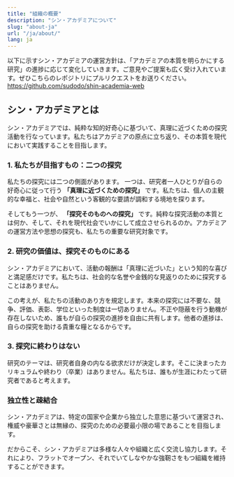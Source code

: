 ```yaml
---
title: "組織の概要"
description: "シン・アカデミアについて"
slug: "about-ja"
url: "/ja/about/"
lang: ja
---
```


以下に示すシン・アカデミアの運営方針は、「アカデミアの本質を明らかにする研究」の進捗に応じて変化していきます。ご意見やご提案も広く受け入れています。ぜひこちらのレポジトリにプルリクエストをお送りください。
https://github.com/sudodo/shin-academia-web

## シン・アカデミアとは

シン・アカデミアでは、純粋な知的好奇心に基づいて、真理に近づくための探究活動を行なっています。私たちはアカデミアの原点に立ち返り、その本質を現代において実践することを目指します。

### 1. 私たちが目指すもの：二つの探究

私たちの探究には二つの側面があります。 一つは、研究者一人ひとりが自らの好奇心に従って行う **「真理に近づくための探究」** です。私たちは、個人の主観的な幸福と、社会や自然という客観的な要請が調和する境地を探ります。

そしてもう一つが、 **「探究そのものへの探究」** です。純粋な探究活動の本質とは何か、そして、それを現代社会でいかにして成立させられるのか。アカデミアの運営方法や思想の探究も、私たちの重要な研究対象です。

### 2. 研究の価値は、探究そのものにある

シン・アカデミアにおいて、活動の報酬は「真理に近づいた」という知的な喜びと満足感だけです。私たちは、社会的な名誉や金銭的な見返りのために探究することはありません。

この考えが、私たちの活動のあり方を規定します。本来の探究には不要な、競争、評価、表彰、学位といった制度は一切ありません。不正や隠蔽を行う動機が存在しないため、誰もが自らの探究の進捗を自由に共有します。他者の進捗は、自らの探究を助ける貴重な糧となるからです。

### 3. 探究に終わりはない

研究のテーマは、研究者自身の内なる欲求だけが決定します。そこに決まったカリキュラムや終わり（卒業）はありません。私たちは、誰もが生涯にわたって研究者であると考えます。

### 独立性と疎結合

シン・アカデミアは、特定の国家や企業から独立した意思に基づいて運営され、権威や豪華さとは無縁の、探究のための必要最小限の場であることを目指します。

だからこそ、シン・アカデミアは多様な人々や組織と広く交流し協力します。それにより、フラットでオープン、それでいてしなやかな強靭さをもつ組織を維持することができます。
